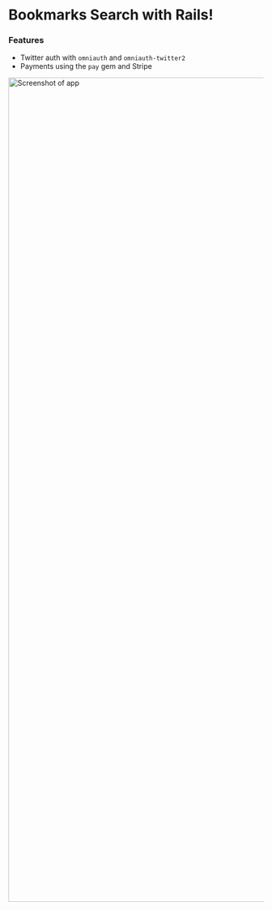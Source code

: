 # Bookmarks Search with Rails!

### Features

* Twitter auth with `omniauth` and `omniauth-twitter2`
* Payments using the `pay` gem and Stripe


<img width="1629" alt="Screenshot of app" src="https://user-images.githubusercontent.com/3710766/176971803-0dd29e31-1054-48a7-bde4-909cb2b5b3e1.png">


